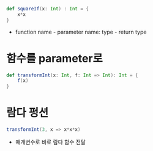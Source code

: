 ```scala
def squareIf(x: Int) : Int = {
	x*x
}
```
- function name - parameter name: type - return type 
# 함수를 parameter로
```scala
def transformInt(x: Int, f: Int => Int): Int = {
	f(x)
}
```
# 람다 펑션
```scala
transformInt(3, x => x*x*x)
```
- 매개변수로 바로 람다 함수 전달